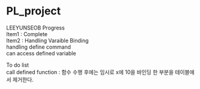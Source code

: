 # PL_project
LEEYUNSEOB
Progress <br>
Item1 : Complete <br>
Item2 : Handling Varaible Binding <br>
	handling define command <br>
	can access defined variable <br>

To do list <br>
call defined function : 함수 수행 후에는 임시로 x에 10을 바인딩 한 부분을 테이블에서 제거한다.